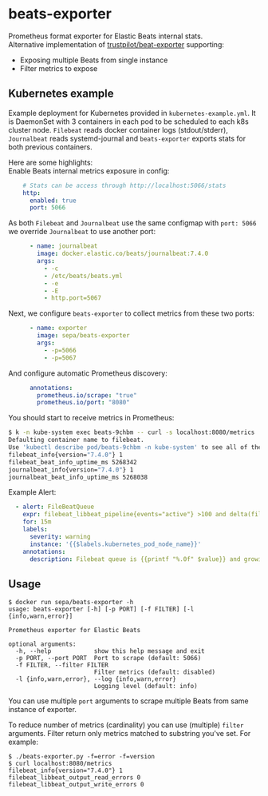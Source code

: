# beats-exporter

Prometheus format exporter for Elastic Beats internal stats.  
Alternative implementation of [trustpilot/beat-exporter](https://github.com/trustpilot/beat-exporter) supporting:  
 - Exposing multiple Beats from single instance
 - Filter metrics to expose

## Kubernetes example
Example deployment for Kubernetes provided in `kubernetes-example.yml`. It is DaemonSet with 3 containers in each pod to be scheduled to each k8s cluster node. `Filebeat` reads docker container logs (stdout/stderr), `Journalbeat` reads systemd-journal and `beats-exporter` exports stats for both previous containers.

Here are some highlights:  
Enable Beats internal metrics exposure in config:
```yml
    # Stats can be access through http://localhost:5066/stats
    http:
      enabled: true
      port: 5066
```
As both `Filebeat` and `Journalbeat` use the same configmap with `port: 5066` we override `Journalbeat` to use another port:
```yml
      - name: journalbeat
        image: docker.elastic.co/beats/journalbeat:7.4.0
        args:
          - -c
          - /etc/beats/beats.yml
          - -e
          - -E
          - http.port=5067
```
Next, we configure `beats-exporter` to collect metrics from these two ports:
```yml
      - name: exporter
        image: sepa/beats-exporter
        args:
          - -p=5066
          - -p=5067
```
And configure automatic Prometheus discovery:
```yml
      annotations:
        prometheus.io/scrape: "true"
        prometheus.io/port: "8080"
```
You should start to receive metrics in Prometheus:
```bash
$ k -n kube-system exec beats-9chbm -- curl -s localhost:8080/metrics | grep info
Defaulting container name to filebeat.
Use 'kubectl describe pod/beats-9chbm -n kube-system' to see all of the containers in this pod.
filebeat_info{version="7.4.0"} 1
filebeat_beat_info_uptime_ms 5268342
journalbeat_info{version="7.4.0"} 1
journalbeat_beat_info_uptime_ms 5268038
```
Example Alert:
```yml
  - alert: FileBeatQueue
    expr: filebeat_libbeat_pipeline{events="active"} >100 and delta(filebeat_libbeat_pipeline{events="active"}[15m]) >0
    for: 15m
    labels:
      severity: warning
      instance: '{{$labels.kubernetes_pod_node_name}}'
    annotations:
      description: Filebeat queue is {{printf "%.0f" $value}} and growing
```


## Usage
```
$ docker run sepa/beats-exporter -h
usage: beats-exporter [-h] [-p PORT] [-f FILTER] [-l {info,warn,error}]

Prometheus exporter for Elastic Beats

optional arguments:
  -h, --help            show this help message and exit
  -p PORT, --port PORT  Port to scrape (default: 5066)
  -f FILTER, --filter FILTER
                        Filter metrics (default: disabled)
  -l {info,warn,error}, --log {info,warn,error}
                        Logging level (default: info)
```
You can use multiple `port` arguments to scrape multiple Beats from same instance of exporter.

To reduce number of metrics (cardinality) you can use (multiple) `filter` arguments. Filter return only metrics matched to substring you've set. For example:
```
$ ./beats-exporter.py -f=error -f=version
$ curl localhost:8080/metrics
filebeat_info{version="7.4.0"} 1
filebeat_libbeat_output_read_errors 0
filebeat_libbeat_output_write_errors 0
```

